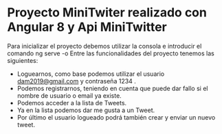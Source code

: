 # Proyecto MiniTwiter realizado con Angular 8 y Api MiniTwitter
Para inicializar el proyecto debemos utilizar la consola e introducir el comando ng serve -o
Entre las funcionalidades del proyecto tenemos las siguientes:
- Loguearnos, como base podemos utilizar el usuario dam2019@gmail.com y contraseña 1234 .
- Podemos registrarnos, teniendo en cuenta que puede dar fallo si el nombre de usuario o email ya existe.
- Podemos acceder a la lista de Tweets.
- Ya en la lista podemos dar me gusta a un Tweet.
- Por último el usuario logueado podrá también crear y enviar un nuevo tweet.
